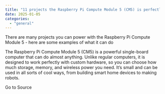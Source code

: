 ```yaml
---
title: "11 projects the Raspberry Pi Compute Module 5 (CM5) is perfectly suited for"
date: 2025-01-05
categories: 
  - "general"
---
```


There are many projects you can power with the Raspberry Pi Compute Module 5 - here are some examples of what it can do

The Raspberry Pi Compute Module 5 (CM5) is a powerful single-board computer that can do almost anything. Unlike regular computers, it is designed to work perfectly with custom hardware, so you can choose how much storage, memory, and wireless power you need. It’s small and can be used in all sorts of cool ways, from building smart home devices to making robots.

Go to Source
